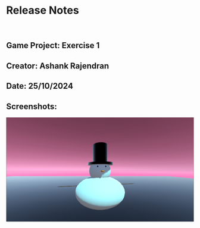 # Release Notes
﻿
## Game Project: Exercise 1
## Creator: Ashank Rajendran
## Date: 25/10/2024
## Screenshots:

![alt text](https://github.com/AthleticPain/igme-206-rajendran/blob/main/UnityProjects/Screenshots/Exercise%201/Snowman.png)
